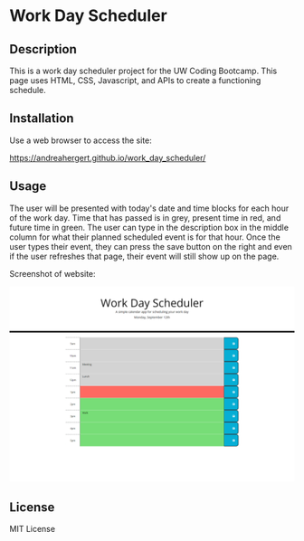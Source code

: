 # Work Day Scheduler

## Description

This is a work day scheduler project for the UW Coding Bootcamp.  This page uses HTML, CSS, Javascript, and APIs to create a functioning schedule.

## Installation
Use a web browser to access the site:

https://andreahergert.github.io/work_day_scheduler/

## Usage
The user will be presented with today's date and time blocks for each hour of the work day.  Time that has passed is in grey, present time in red, and future time in green.  The user can type in the description box in the middle column for what their planned scheduled event is for that hour.  Once the user types their event, they can press the save button on the right and even if the user refreshes that page, their event will still show up on the page.

Screenshot of website:

![Screenshot](assets/images/screenshot.png)


## License
MIT License
